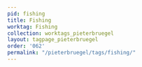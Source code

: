 ```yaml
---
pid: fishing
title: Fishing
worktag: Fishing
collection: worktags_pieterbruegel
layout: tagpage_pieterbruegel
order: '062'
permalink: "/pieterbruegel/tags/fishing/"
---
```

